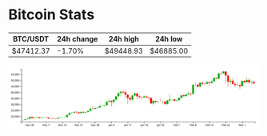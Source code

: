 # Bitcoin Stats

BTC/USDT|24h change|24h high|24h low|
|---|---|---|---|
|$47412.37|-1.70%|$49448.93|$46885.00|

<img src="./chart.svg">
